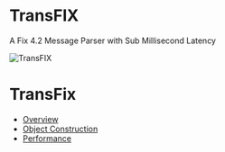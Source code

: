 TransFIX
========
A Fix 4.2 Message Parser with Sub Millisecond Latency

![TransFIX](http://openhft.net/wp-content/uploads/2014/09/TransFix_200px.png)

# TransFix

* [Overview](https://github.com/OpenHFT/TransFix/wiki#overview)
* [Object Construction](https://github.com/OpenHFT/TransFix/wiki#overview)
* [Performance](https://github.com/OpenHFT/TransFix/wiki#Performance)
